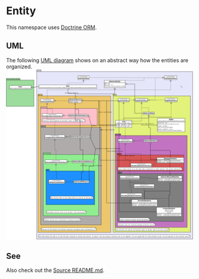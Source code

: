 # Entity
This namespace uses [Doctrine ORM](https://www.doctrine-project.org/projects/doctrine-orm/en/2.6/reference/working-with-objects.html).

## UML
The following [UML diagram](https://de.wikipedia.org/wiki/Unified_Modeling_Language) shows on an abstract way how the entities are organized.
![Entity UML](.meta/uml.svg)

## See
Also check out the [Source README.md](Source/README.md).
